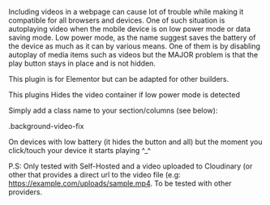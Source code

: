 Including videos in a webpage can cause lot of trouble while making it compatible for all browsers and devices. One of such situation is autoplaying video when the mobile device is on low power mode or data saving mode. Low power mode, as the name suggest saves the battery of the device as much as it can by various means. One of them is by disabling autoplay of media items such as videos but the MAJOR problem is that the play button stays in place and is not hidden.

This plugin is for Elementor but can be adapted for other builders.

This plugins Hides the video container if low power mode is detected

Simply add a class name to your section/columns (see below):

.background-video-fix

On devices with low battery (it hides the button and all) but the moment you click/touch your device it starts playing ^_^

P.S: Only tested with Self-Hosted and a video uploaded to Cloudinary (or other that provides a direct url to the video file (e.g: https://example.com/uploads/sample.mp4. To be tested with other providers.
